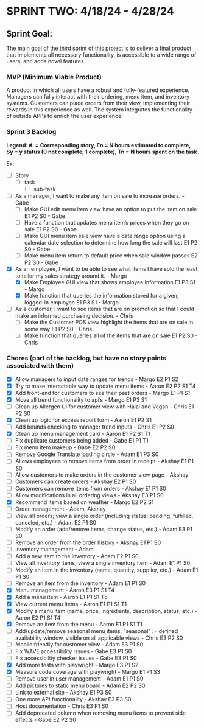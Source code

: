 # SPRINT TWO: 4/18/24 - 4/28/24

## Sprint Goal:
The main goal of the third sprint of this project is to deliver a final product that implements all necessary functionality, is accessible to a wide range of users, and adds novel features. 

### MVP (Minimum Viable Product)
A product in which all users have a robust and fully-featured experience. Managers can fully interact with their ordering, menu item, and inventory systems. Customers can place orders from their view, implementing their rewards in this experience as well. The system integrates the functionality of outside API's to enrich the user experience.  

### Sprint 3 Backlog
**Legend: #. = Corresponding story, En = N hours estimated to complete, Sy = y status (0 not complete, 1 complete), Tn = N hours spent on the task**

Ex:
- [ ] Story
  - [ ] task
    - [ ] sub-task

- [ ] As a manager, I want to make any item on sale to increase orders. - Gabe
  - [ ] Make GUI edit menu item view have an option to put the item on sale E1 P2 S0 - Gabe
  - [ ] Have a function that updates menu item’s prices when they go on sale E1 P2 S0 - Gabe
  - [ ] Make GUI menu item sale view have a date range option using a calendar date selection to determine how long the sale will last E1 P2 S0 - Gabe
  - [ ] Make menu item return to default price when sale window passes E2 P2 S0 - Gabe
- [X] As an employee, I want to be able to see what items I have sold the least to tailor my sales strategy around it. - Margo
  - [X] Make Employee GUI view that shows employee information E1 P3 S1 - Margo
  - [X] Make function that queries the information stored for a given, logged-in employee E1 P3 S1 - Margo
- [ ] As a customer, I want to see items that are on promotion so that I could make an informed purchasing decision. - Chris
  - [ ] Make the Customer POS view highlight the items that are on sale in some way E1 P2 S0 - Chris
  - [ ] Make function that queries all of the items that are on sale E1 P2 S0 - Chris

### Chores (part of the backlog, but have no story points associated with them)
- [X] Allow managers to input date ranges for trends - Margo E2 P1 S2
- [X] Try to make interactable way to update menu items - Aaron E2 P2 S1 T4
- [X] Add front-end for customers to see their past orders - Margo E1 P1 S1
- [X] Move all trend functionality to api’s  - Margo E1 P3 S1
- [ ] Clean up Allergen UI for customer view with Halal and Vegan - Chris E1 P2 S0
- [X] Clean up logic for excess report form - Aaron E1 P2 S1
- [ ] Add bounds checking to manager trend inputs - Chris E1 P2 S0
- [X] Clean up menu management card - Aaron E1 P2 S1 T1
- [ ] Fix duplicate customers being added - Gabe E1 P1 T1
- [ ] Fix menu item makeup - Gabe E2 P2 S0
- [ ] Remove Google Translate loading circle - Adam E1 P3 S0
- [ ] Allows employees to remove items from order in receipt  - Akshay E1 P1 S0
- [ ] Allow customers to make orders in the customer view page - Akshay 
- [ ] Customers can create orders - Akshay E2 P1 S0
- [ ] Customers can remove items from orders - Akshay E1 P1 S0
- [ ] Allow modifications in all ordering views - Akshay E3 P1 S0
- [X] Recommend items based on weather - Margo E2 P2 S1
- [ ] Order management - Adam, Akshay
- [ ] View all orders; view a single order (including status: pending, fulfilled, canceled, etc.) - Adam E2 P1 S0
- [ ] Modify an order (add/remove items, change status, etc.) - Adam E3 P1 S0
- [ ] Remove an order from the order history - Akshay E1 P1 S0
- [ ] Inventory management - Adam
- [ ] Add a new item to the inventory - Adam E2 P1 S0
- [ ] View all inventory items; view a single inventory item - Adam E1 P1 S0
- [ ] Modify an item in the inventory (name, quantity, supplier, etc.) - Adam E1 P1 S0
- [ ] Remove an item from the inventory - Adam E1 P1 S0
- [X] Menu management - Aaron E3 P1 S1 T4
- [X] Add a menu item - Aaron E1 P1 S1 T5
- [X] View current menu items - Aaron E1 P1 S1 T1
- [X] Modify a menu item (name, price, ingredients, description, status, etc.) - Aaron E2 P1 S1 T4
- [X] Remove an item from the menu - Aaron E1 P1 S1 T1
- [ ] Add/update/remove seasonal menu items, "seasonal" := defined availability window, visible on all applicable views - Chris E3 P2 S0
- [ ] Mobile friendly for customer view - Adam E3 P1 S0
- [ ] Fix WAVE accessibility issues - Gabe E3 P1 S0
- [ ] Fix accessibility checker issues - Gabe E3 P1 S0
- [X] Add more tests with playwright - Margo E3 P1 S2
- [X] Measure code coverage with playwright - Margo E1 P1 S3
- [ ] Remove user in user management - Adam E1 P1 S0
- [ ] Add pictures to static menu board - Adam E2 P2 S0
- [ ] Link to external site - Akshay E1 P3 S0
- [ ] One more API functionality - Akshay E3 P3 S0
- [ ] Host documentation - Chris E3 P1 S0
- [ ] Add deprecated column when removing menu items to prevent side effects - Gabe E2 P2 S0